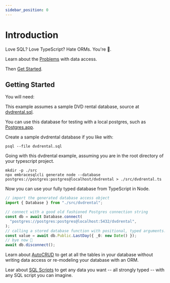 ```yaml
---
sidebar_position: 0
---
```


# Introduction

Love SQL? Love TypeScript? Hate ORMs. You're 🏡.

Learn about the [Problems](./problems.md) with data access. 

Then [Get Started](#getting-started).

## Getting Started

You will need:

This example assumes a sample DVD rental database, source at [dvdrental.sql](./dvdrental.sql).

You can use this database for testing with a local postgres, such as [Postgres.app](https://postgresapp.com).

Create a sample dvdrental database if you like with:

```shell
psql --file dvdrental.sql
```

Going with this dvdrental example, assuming you are in the root directory
of your typescript project.

```shell
mkdir -p ./src
npx embracesqlcli generate node --database postgres://postgres:postgres@localhost/dvdrental > ./src/dvdrental.ts

```

Now you can use your fully typed database from TypeScript in Node.

```typescript
// import the generated database access object
import { Database } from "./src/dvdrental";

// connect with a good old fashioned Postgres connection string
const db = await Database.connect(
  "postgres://postgres:postgres@localhost:5432/dvdrental",
);
// calling a stored database function with positional, typed arguments.
const value = await db.Public.LastDay({ _0: new Date() });
// bye now 👋
await db.disconnect();
```

Learn about [AutoCRUD](./autocrud.mdx) to get at all the tables in your database
without writing data access or re-modeling your database with an ORM.

Lear about [SQL Scripts](./sql.mdx) to get any data you want -- all strongly typed
 -- with any SQL script you can imagine.
